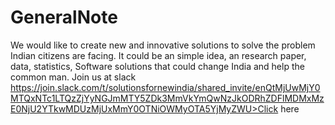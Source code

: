 # GeneralNote
We would like to create new and innovative solutions to solve the problem Indian citizens are facing. It could be an simple idea, an research paper, data, statistics, Software solutions that could change India and help the common man.
Join us at slack <a>https://join.slack.com/t/solutionsfornewindia/shared_invite/enQtMjUwMjY0MTQxNTc1LTQzZjYyNGJmMTY5ZDk3MmVkYmQwNzJkODRhZDFlMDMxMzE0NjU2YTkwMDUzMjUxMmY0OTNiOWMyOTA5YjMyZWU>Click here</a>
